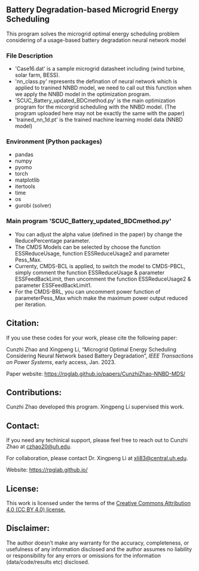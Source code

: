 ## Battery Degradation-based Microgrid Energy Scheduling

This program solves the microgrid optimal energy scheduling problem considering of a usage-based battery degradation neural network model


### File Description
* 'Case16.dat' is a sample microgrid datasheet including (wind turbine, solar farm, BESS).
* 'nn_class.py' represents the defination of neural network which is applied to tranined NNBD model, we need to call out this function when we apply the NNBD model in the optimization program.
*  'SCUC_Battery_updated_BDCmethod.py' is the main optimization program for the micorgrid scheduling with the NNBD model. (The program uploaded here may not be exactly the same with the paper)
* 'trained_nn_1d.pt' is the trained machine learning model data (NNBD model)


### Environment (Python packages)
* pandas
* numpy
* pyomo
* torch
* matplotlib
* itertools
* time
* os
* gurobi (solver)


### Main program 'SCUC_Battery_updated_BDCmethod.py'
* You can adjust the alpha value (defined in the paper) by change the ReducePercentage parameter.
* The CMDS Models can be selected by choose the function ESSReduceUsage, function ESSReduceUsage2 and parameter Pess_Max.
* Currenty, CMDS-BCL is applied, to switch the model to CMDS-PBCL, simply comment the function ESSReduceUsage & parameter ESSFeedBackLimit, then uncomment the  function ESSReduceUsage2 & parameter ESSFeedBackLimit1.
* For the CMDS-BRL, you can uncomment power function of parameterPess_Max which make the maximum power output reduced per iteration.

## Citation:
If you use these codes for your work, please cite the following paper:

Cunzhi Zhao and Xingpeng Li, “Microgrid Optimal Energy Scheduling Considering Neural Network based Battery Degradation”, *IEEE Transactions on Power Systems*, early access, Jan. 2023.


Paper website: <a class="off" href="/papers/CunzhiZhao-NNBD-MDS/"  target="_blank">https://rpglab.github.io/papers/CunzhiZhao-NNBD-MDS/</a>


## Contributions:
Cunzhi Zhao developed this program. Xingpeng Li supervised this work.


## Contact:
If you need any techinical support, please feel free to reach out to Cunzhi Zhao at czhao20@uh.edu.

For collaboration, please contact Dr. Xingpeng Li at xli83@central.uh.edu.

Website: https://rpglab.github.io/


## License:
This work is licensed under the terms of the <a class="off" href="https://creativecommons.org/licenses/by/4.0/"  target="_blank">Creative Commons Attribution 4.0 (CC BY 4.0) license.</a>


## Disclaimer:
The author doesn’t make any warranty for the accuracy, completeness, or usefulness of any information disclosed and the author assumes no liability or responsibility for any errors or omissions for the information (data/code/results etc) disclosed.
